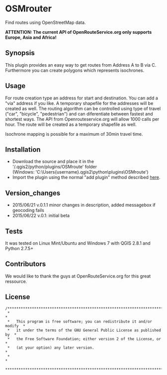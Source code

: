 # OSMrouter
Find routes using OpenStreetMap data. 

**ATTENTION: The current API of OpenRouteService.org only supports Europe, Asia and Africa!**

## Synopsis

This plugin provides an easy way to get routes from Address A to B via C. Furthermore you can create polygons which represents isochrones. 

## Usage

For route creation type an address for start and destination. You can add a "via" address if you like. A temporary shapefile for the addresses will be created as well.
The routing algorithm can be controlled using type of travel ("car", "bicycle", "pedestrian") and can diferentiate between fastest and shortest ways. The API from Openrouteservice.org will allow 1000 calls per hour.
The route will be created as a temporary shapefile as well.

Isochrone mapping is possible for a maximum of 30min travel time.

## Installation

* Download the source and place it in the '/.qgis2/python/plugins/OSMroute' folder  
  (Windows: 'C:\Users\{username}\.qgis2\python\plugins\OSMroute')
* Import the plugin using the normal "add plugin" method described [here](http://docs.qgis.org/2.2/en/docs/user_manual/plugins/plugins.html#managing-plugins 'qgis plugins').

## Version_changes
* 2015/06/21 v.0.1.1 minor changes in description, added messagebox if geocoding fails
* 2015/06/22 v.0.1: initial beta

## Tests

It was tested on Linux Mint/Ubuntu and Windows 7 with QGIS 2.8.1 and Python 2.7.5+ 

## Contributors

We would like to thank the guys at OpenRouteService.org for this great ressource.

## License

```
/***************************************************************************
 *                                                                         *
 *   This program is free software; you can redistribute it and/or modify  *
 *   it under the terms of the GNU General Public License as published by  *
 *   the Free Software Foundation; either version 2 of the License, or     *
 *   (at your option) any later version.                                   *
 *                                                                         *
 ***************************************************************************/
```

